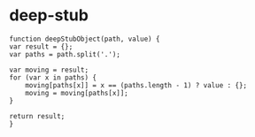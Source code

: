 # deep-stub

    function deepStubObject(path, value) {
	var result = {};
	var paths = path.split('.');

	var moving = result;
	for (var x in paths) {
		moving[paths[x]] = x == (paths.length - 1) ? value : {};
		moving = moving[paths[x]];
	}

	return result;
    }

